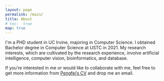 ```yaml
---
layout: page
permalink: /main/
title: About
# toc:  true
map: true
---
```


I'm a PHD student in UC Irvine, majoring in Computer Science. I obtained Bachelor degree in Computer Science at USTC in 2021. My research interests, which are cultivated by the research experience, involve artificial intelligence, computer vision, bioinformatics, and database.

If you’re interested in me or would like to collaborate with me, feel free to get more information from [Pengfei’s CV](files/CV_intern.pdf) and drop me an email.

<!-- ##### Website Introduction

My scientific experiences are recorded in [research](https://zpf0117b.github.io/PengfeiZhang.github.io/research/) and [publications](https://zpf0117b.github.io/PengfeiZhang.github.io/publications/).  -->


<!-- <embed src="http://files2.17173.com/__flash/2011/10/21/honehone_clock_tr.swf"> -->

